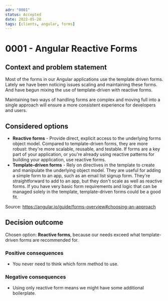 ```yaml
---
adr: "0001"
status: Accepted
date: 2022-05-28
tags: [clients, angular, forms]
---
```


# 0001 - Angular Reactive Forms

<AdrTable frontMatter={frontMatter}></AdrTable>

## Context and problem statement

Most of the forms in our Angular applications use the template driven forms. Lately we have been
noticing issues scaling and maintaining these forms. And have begun mixing the use of
template-driven with reactive forms.

Maintaining two ways of handling forms are complex and moving full into a single approach will
ensure a more consistent experience for developers and users.

## Considered options

- **Reactive forms** - Provide direct, explicit access to the underlying forms object model.
  Compared to template-driven forms, they are more robust: they're more scalable, reusable, and
  testable. If forms are a key part of your application, or you're already using reactive patterns
  for building your application, use reactive forms.
- **Template-driven forms** - Rely on directives in the template to create and manipulate the
  underlying object model. They are useful for adding a simple form to an app, such as an email list
  signup form. They're straightforward to add to an app, but they don't scale as well as reactive
  forms. If you have very basic form requirements and logic that can be managed solely in the
  template, template-driven forms could be a good fit.

Source: https://angular.io/guide/forms-overview#choosing-an-approach

## Decision outcome

Chosen option: **Reactive forms**, because our needs exceed what template-driven forms are
recommended for.

### Positive consequences

- You never need to think which form method to use.

### Negative consequences

- Using only reactive form means we might have some additional boilerplate.
